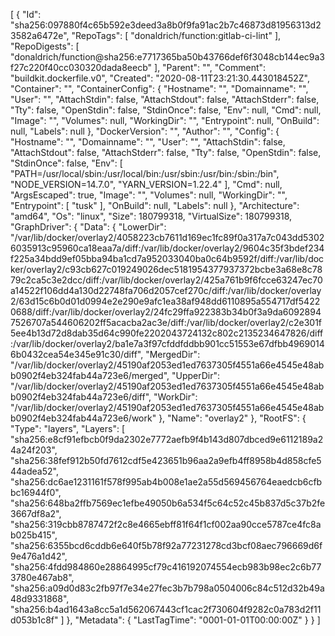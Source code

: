 [
{
"Id": "sha256:097880f4c65b592e3deed3a8b0f9fa91ac2b7c46873d81956313d23582a6472e",
"RepoTags": [
"donaldrich/function:gitlab-ci-lint"
],
"RepoDigests": [
"donaldrich/function@sha256:e7717365ba50b43766def6f3048cb144ec9a3f27c220f40cc030320dada8eecb"
],
"Parent": "",
"Comment": "buildkit.dockerfile.v0",
"Created": "2020-08-11T23:21:30.443018452Z",
"Container": "",
"ContainerConfig": {
"Hostname": "",
"Domainname": "",
"User": "",
"AttachStdin": false,
"AttachStdout": false,
"AttachStderr": false,
"Tty": false,
"OpenStdin": false,
"StdinOnce": false,
"Env": null,
"Cmd": null,
"Image": "",
"Volumes": null,
"WorkingDir": "",
"Entrypoint": null,
"OnBuild": null,
"Labels": null
},
"DockerVersion": "",
"Author": "",
"Config": {
"Hostname": "",
"Domainname": "",
"User": "",
"AttachStdin": false,
"AttachStdout": false,
"AttachStderr": false,
"Tty": false,
"OpenStdin": false,
"StdinOnce": false,
"Env": [
"PATH=/usr/local/sbin:/usr/local/bin:/usr/sbin:/usr/bin:/sbin:/bin",
"NODE_VERSION=14.7.0",
"YARN_VERSION=1.22.4"
],
"Cmd": null,
"ArgsEscaped": true,
"Image": "",
"Volumes": null,
"WorkingDir": "",
"Entrypoint": [
"tusk"
],
"OnBuild": null,
"Labels": null
},
"Architecture": "amd64",
"Os": "linux",
"Size": 180799318,
"VirtualSize": 180799318,
"GraphDriver": {
"Data": {
"LowerDir": "/var/lib/docker/overlay2/4058223cb7611d169ec1fc89f0a317a7c043dd53026035913c95960ca18eaa7a/diff:/var/lib/docker/overlay2/9604c35f3bdef234f225a34bdd9ef05bba94ba1cd7a952033040ba0c64b9592f/diff:/var/lib/docker/overlay2/c93cb627c019249026dec5181954377937372bcbe3a68e8c7879c2ca5c3e2dcc/diff:/var/lib/docker/overlay2/425a761b9f6fcce63247ec70a14522f106dd4a130d22748fa706d2057cef270c/diff:/var/lib/docker/overlay2/63d15c6b0d01d0994e2e290e9afc1ea38af948dd6110895a554717df54220688/diff:/var/lib/docker/overlay2/24fc29ffa922383b34b0f3a9da60928947526707a544606202ff5acacba2ac3e/diff:/var/lib/docker/overlay2/c2e301f5ee4b13d72d8dab35d64c990fe2202043724132c802c2135234647826/diff:/var/lib/docker/overlay2/ba1e7a3f97cfddfddbb901cc51553e67dfbb49690146b0432cea54e345e91c30/diff",
"MergedDir": "/var/lib/docker/overlay2/45190af2053ed1ed7637305f4551a66e4545e48abb0902f4eb324fab44a723e6/merged",
"UpperDir": "/var/lib/docker/overlay2/45190af2053ed1ed7637305f4551a66e4545e48abb0902f4eb324fab44a723e6/diff",
"WorkDir": "/var/lib/docker/overlay2/45190af2053ed1ed7637305f4551a66e4545e48abb0902f4eb324fab44a723e6/work"
},
"Name": "overlay2"
},
"RootFS": {
"Type": "layers",
"Layers": [
"sha256:e8cf91efbcb0f9da2302e7772aefb9f4b143d807dbced9e6112189a24a24f203",
"sha256:38fef912b50fd7612cdf5e423651b96aa2a9efb4ff8958b4d858cfe544adea52",
"sha256:dc6ae1231161f578f995ab4b008e1ae2a55d569456764eaedcb6cfbbc16944f0",
"sha256:648ba2ffb7569ec1efbe49050b6a534f5c64c52c45b837d5c37b2fe3667df8a2",
"sha256:319cbb8787472f2c8e4665ebff81f64f1cf002aa90cce5787ce4fc8ab025b415",
"sha256:6355bcd6cddb6e640f5b78f92a77231278cd3bcf08aec796669d6f9e476a1d42",
"sha256:4fdd984860e28864995cf79c416192074554ecb983b98ec2c6b773780e467ab8",
"sha256:a09d0d83c2fb97f7e34e27fec3b7b798a0504006c84c512d32b49a48d9331868",
"sha256:b4ad1643a8cc5a1d562067443cf1cac2f730604f9282c0a783d2f11d053b1c8f"
]
},
"Metadata": {
"LastTagTime": "0001-01-01T00:00:00Z"
}
}
]
